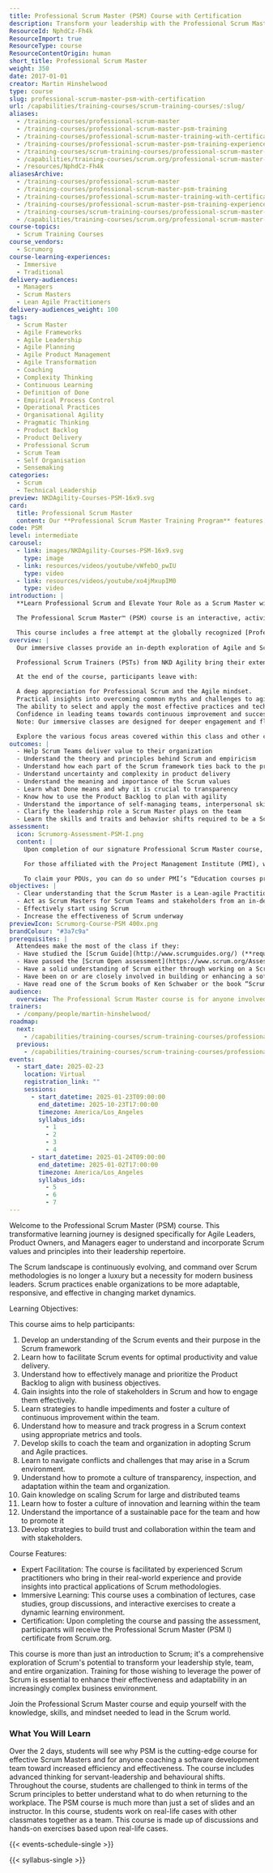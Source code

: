 ```yaml
---
title: Professional Scrum Master (PSM) Course with Certification
description: Transform your leadership with the Professional Scrum Master course. Master Scrum principles, enhance team collaboration, and drive organisational success.
ResourceId: NphdCz-Fh4k
ResourceImport: true
ResourceType: course
ResourceContentOrigin: human
short_title: Professional Scrum Master
weight: 350
date: 2017-01-01
creator: Martin Hinshelwood
type: course
slug: professional-scrum-master-psm-with-certification
url: /capabilities/training-courses/scrum-training-courses/:slug/
aliases:
  - /training-courses/professional-scrum-master
  - /training-courses/professional-scrum-master-psm-training
  - /training-courses/professional-scrum-master-training-with-certification
  - /training-courses/professional-scrum-master-psm-training-experience-with-certification-learn-scrum-from-those-who-created-and-maintain-it
  - /training-courses/scrum-training-courses/professional-scrum-master-psm-with-certification/
  - /capabilities/training-courses/scrum.org/professional-scrum-master-psm-with-certification/
  - /resources/NphdCz-Fh4k
aliasesArchive:
  - /training-courses/professional-scrum-master
  - /training-courses/professional-scrum-master-psm-training
  - /training-courses/professional-scrum-master-training-with-certification
  - /training-courses/professional-scrum-master-psm-training-experience-with-certification-learn-scrum-from-those-who-created-and-maintain-it
  - /training-courses/scrum-training-courses/professional-scrum-master-psm-with-certification/
  - /capabilities/training-courses/scrum.org/professional-scrum-master-psm-with-certification/
course-topics:
  - Scrum Training Courses
course_vendors:
  - Scrumorg
course-learning-experiences:
  - Immersive
  - Traditional
delivery-audiences:
  - Managers
  - Scrum Masters
  - Lean Agile Practitioners
delivery-audiences_weight: 100
tags:
  - Scrum Master
  - Agile Frameworks
  - Agile Leadership
  - Agile Planning
  - Agile Product Management
  - Agile Transformation
  - Coaching
  - Complexity Thinking
  - Continuous Learning
  - Definition of Done
  - Empirical Process Control
  - Operational Practices
  - Organisational Agility
  - Pragmatic Thinking
  - Product Backlog
  - Product Delivery
  - Professional Scrum
  - Scrum Team
  - Self Organisation
  - Sensemaking
categories:
  - Scrum
  - Technical Leadership
preview: NKDAgility-Courses-PSM-16x9.svg
card:
  title: Professional Scrum Master
  content: Our **Professional Scrum Master Training Program** features **PSM Training** from Scrum.org, delivered as an **Immersive Learning Experience**. It combines live, instructor-led sessions with additional offline exercises, covering the principles of the Scrum framework and the Scrum Master role. This multi-week format integrates real-world applications, encouraging continuous improvement through practical assignments.
code: PSM
level: intermediate
carousel:
  - link: images/NKDAgility-Courses-PSM-16x9.svg
    type: image
  - link: resources/videos/youtube/vWfebO_pwIU
    type: video
  - link: resources/videos/youtube/xo4jMxupIM0
    type: video
introduction: |
  **Learn Professional Scrum and Elevate Your Role as a Scrum Master with NKD Agility**

  The Professional Scrum Master™ (PSM) course is an interactive, activity-based training designed to help you master the fundamentals of Professional Scrum and excel as a Scrum Master. At NKD Agility, we believe in technical excellence, and this course empowers you with the skills and knowledge needed to guide your teams and organisations effectively. Through a blend of discussions, hands-on exercises, and real-world examples, you'll gain a comprehensive understanding of the Scrum framework, the Agile mindset, and the vital accountabilities of the Scrum Master role.

  This course includes a free attempt at the globally recognized [Professional Scrum Master I (PSM I) certification](https://www.scrum.org/assessments/professional-scrum-master-i-certification) exam, giving you the opportunity to validate your skills and knowledge.
overview: |
  Our immersive classes provide an in-depth exploration of Agile and Scrum principles, designed to help you build a solid understanding of how to implement Scrum effectively. Developed by Scrum.org, the course combines instructor-led sessions with activity-based learning, where participants collaborate in teams to solve problems and practice Scrum in realistic scenarios.

  Professional Scrum Trainers (PSTs) from NKD Agility bring their extensive experience as Scrum Masters, sharing real-life stories and insights. Each PST has a unique delivery style, ensuring the training is engaging and memorable. Throughout the course, students not only gain an understanding of Scrum theory and principles but also develop the practical skills to navigate their Scrum Master accountabilities and appreciate the importance of each element within the Scrum framework.

  At the end of the course, participants leave with:

  A deep appreciation for Professional Scrum and the Agile mindset.
  Practical insights into overcoming common myths and challenges to agility.
  The ability to select and apply the most effective practices and techniques for their Scrum Teams.
  Confidence in leading teams towards continuous improvement and successful Scrum adoption.
  Note: Our immersive classes are designed for deeper engagement and flexible learning, tailored to suit varying schedules and participant needs. For those requiring a more traditional format, the course can be condensed into shorter sessions across multiple days.

  Explore the various focus areas covered within this class and other courses offered by NKD Agility. If you have any questions or would like to discuss your training needs, please [contact us](/contact/).
outcomes: |
  - Help Scrum Teams deliver value to their organization
  - Understand the theory and principles behind Scrum and empiricism
  - Understand how each part of the Scrum framework ties back to the principles and theory
  - Understand uncertainty and complexity in product delivery
  - Understand the meaning and importance of the Scrum values
  - Learn what Done means and why it is crucial to transparency
  - Know how to use the Product Backlog to plan with agility
  - Understand the importance of self-managing teams, interpersonal skills needed, and the Scrum Master role
  - Clarify the leadership role a Scrum Master plays on the team
  - Learn the skills and traits and behavior shifts required to be a Scrum Master
assessment:
  icon: Scrumorg-Assessment-PSM-I.png
  content: |
    Upon completion of our signature Professional Scrum Master course, all attendees will receive a password to attempt the prestigious [Professional Scrum Master I (PSM I) assessment](https://www.scrum.org/Assessments/Professional-Scrum-Master-Assessments). Additionally, we are pleased to offer a special discount for the [Professional Scrum Master II (PSM II) assessment](https://www.scrum.org/professional-scrum-certifications/professional-scrum-master-assessments) as a token of our commitment to your continuous learning journey.  The PSM certifications, recognized and respected across the industry, do require a minimum passing score, reflecting their rigorous standards and the high level of competence they signify.  

    For those affiliated with the Project Management Institute (PMI), we're delighted to inform you that our courses are eligible for PDU credit. Specifically, you can claim 14 PDUs after attending our two-day Professional Scrum Master (PSM) course. Please be aware that PMI PDUs are awarded for course attendance, not for passing a Scrum.org assessment.  

    To claim your PDUs, you can do so under PMI’s “Education courses provided by other third party providers” category. Simply visit https://ccrs.pmi.org to register your PDUs.  We're excited to be part of your Scrum and Agile journey, and we're committed to providing you with the knowledge, skills, and credentials you need to excel in this dynamic field.
objectives: |
  - Clear understanding that the Scrum Master is a Lean-agile Practitioner that is there to guide the Scrum Team and the Organisation to a better degree of agility.
  - Act as Scrum Masters for Scrum Teams and stakeholders from an in-depth understanding of servant-leadership
  - Effectively start using Scrum
  - Increase the effectiveness of Scrum underway
previewIcon: Scrumorg-Course-PSM 400x.png
brandColour: "#3a7c9a"
prerequisites: |
  Attendees make the most of the class if they: 
  - Have studied the [Scrum Guide](http://www.scrumguides.org/) (**required**)
  - Have passed the [Scrum Open assessment](https://www.scrum.org/Assessments/Open-Assessments/Scrum-Open-Assessment)
  - Have a solid understanding of Scrum either through working on a Scrum Team, or through having taken part in a [Professional Scrum Foundations](https://www.scrum.org/Courses/Professional-Scrum-Foundations) or similar course
  - Have been on or are closely involved in building or enhancing a software product or application using Scrum
  - Have read one of the Scrum books of Ken Schwaber or the book “Scrum – A Pocket Guide” by Gunther Verheyen
audience:
  overview: The Professional Scrum Master course is for anyone involved in software development using the Scrum framework. It is particularly beneficial for those people within an organization accountable for getting the most out of Scrum, including Scrum Masters, managers, and Scrum Team members.  We also suggest that you read through the [PSM Subject Areas](https://www.scrum.org/resources/suggested-reading-professional-scrum-master). If you are new to Scrum and are interested in getting started then the [Certified Professional Scrum Foundations Training](/training/courses/professional-scrum-foundations/) is more relevant. This class is perfect if you are studying for the [Professional Scrum Master II assessment.](https://www.scrum.org/professional-scrum-certifications/professional-scrum-master-assessments)
trainers:
  - /company/people/martin-hinshelwood/
roadmap:
  next:
    - /capabilities/training-courses/scrum-training-courses/professional-scrum-master-ii-psm-ii-with-certification/
  previous:
    - /capabilities/training-courses/scrum-training-courses/professional-scrum-foundations/
events:
  - start_date: 2025-02-23
    location: Virtual
    registration_link: ""
    sessions:
      - start_datetime: 2025-01-23T09:00:00
        end_datetime: 2025-10-23T17:00:00
        timezone: America/Los_Angeles
        syllabus_ids:
          - 1
          - 2
          - 3
          - 4
      - start_datetime: 2025-01-24T09:00:00
        end_datetime: 2025-01-02T17:00:00
        timezone: America/Los_Angeles
        syllabus_ids:
          - 5
          - 6
          - 7
---
```


Welcome to the Professional Scrum Master (PSM) course. This transformative learning journey is designed specifically for Agile Leaders, Product Owners, and Managers eager to understand and incorporate Scrum values and principles into their leadership repertoire.

The Scrum landscape is continuously evolving, and command over Scrum methodologies is no longer a luxury but a necessity for modern business leaders. Scrum practices enable organizations to be more adaptable, responsive, and effective in changing market dynamics.

Learning Objectives:

This course aims to help participants:

1. Develop an understanding of the Scrum events and their purpose in the Scrum framework
2. Learn how to facilitate Scrum events for optimal productivity and value delivery.
3. Understand how to effectively manage and prioritize the Product Backlog to align with business objectives.
4. Gain insights into the role of stakeholders in Scrum and how to engage them effectively.
5. Learn strategies to handle impediments and foster a culture of continuous improvement within the team.
6. Understand how to measure and track progress in a Scrum context using appropriate metrics and tools.
7. Develop skills to coach the team and organization in adopting Scrum and Agile practices.
8. Learn to navigate conflicts and challenges that may arise in a Scrum environment.
9. Understand how to promote a culture of transparency, inspection, and adaptation within the team and organization.
10. Gain knowledge on scaling Scrum for large and distributed teams
11. Learn how to foster a culture of innovation and learning within the team
12. Understand the importance of a sustainable pace for the team and how to promote it
13. Develop strategies to build trust and collaboration within the team and with stakeholders.

Course Features:

- Expert Facilitation: The course is facilitated by experienced Scrum practitioners who bring in their real-world experience and provide insights into practical applications of Scrum methodologies.
- Immersive Learning: This course uses a combination of lectures, case studies, group discussions, and interactive exercises to create a dynamic learning environment.
- Certification: Upon completing the course and passing the assessment, participants will receive the Professional Scrum Master (PSM I) certificate from Scrum.org.

This course is more than just an introduction to Scrum; it's a comprehensive exploration of Scrum's potential to transform your leadership style, team, and entire organization. Training for those wishing to leverage the power of Scrum is essential to enhance their effectiveness and adaptability in an increasingly complex business environment.

Join the Professional Scrum Master course and equip yourself with the knowledge, skills, and mindset needed to lead in the Scrum world.

### What You Will Learn

Over the 2 days, students will see why PSM is the cutting-edge course for effective Scrum Masters and for anyone coaching a software development team toward increased efficiency and effectiveness. The course includes advanced thinking for servant-leadership and behavioural shifts. Throughout the course, students are challenged to think in terms of the Scrum principles to better understand what to do when returning to the workplace. The PSM course is much more than just a set of slides and an instructor. In this course, students work on real-life cases with other classmates together as a team. This course is made up of discussions and hands-on exercises based upon real-life cases.

{{< events-schedule-single >}}

{{< syllabus-single >}}
